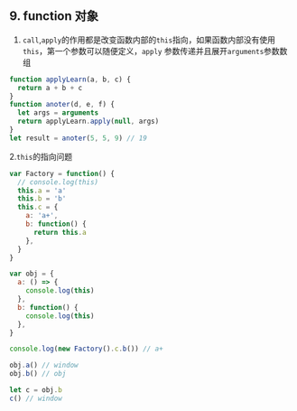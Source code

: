 ## 9. function 对象

1. `call`,`apply`的作用都是改变函数内部的`this`指向，如果函数内部没有使用`this`，第一个参数可以随便定义，`apply` 参数传递并且展开`arguments`参数数组

```js
function applyLearn(a, b, c) {
  return a + b + c
}
function anoter(d, e, f) {
  let args = arguments
  return applyLearn.apply(null, args)
}
let result = anoter(5, 5, 9) // 19
```

2.`this`的指向问题

```js
var Factory = function() {
  // console.log(this)
  this.a = 'a'
  this.b = 'b'
  this.c = {
    a: 'a+',
    b: function() {
      return this.a
    },
  }
}

var obj = {
  a: () => {
    console.log(this)
  },
  b: function() {
    console.log(this)
  },
}

console.log(new Factory().c.b()) // a+

obj.a() // window
obj.b() // obj

let c = obj.b
c() // window
```

